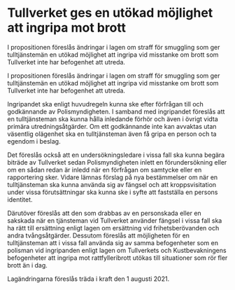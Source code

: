 # Tullverket ges en utökad möjlighet att ingripa mot brott

I propositionen föreslås ändringar i lagen om straff för smuggling som ger tulltjänstemän en utökad möjlighet att ingripa vid misstanke om brott som Tullverket inte har befogenhet att utreda.

I propositionen föreslås ändringar i lagen om straff för smuggling som ger tulltjänstemän en utökad möjlighet att ingripa vid misstanke om brott som Tullverket inte har befogenhet att utreda.

Ingripandet ska enligt huvudregeln kunna ske efter förfrågan till och
godkännande av Polismyndigheten. I samband med ingripandet föreslås att en tulltjänsteman ska kunna hålla inledande förhör och även i övrigt vidta primära utredningsåtgärder. Om ett godkännande inte kan avvaktas utan väsentlig olägenhet ska en tulltjänsteman även få gripa en person och ta egendom i beslag.

Det föreslås också att en undersökningsledare i vissa fall ska kunna
begära biträde av Tullverket sedan Polismyndigheten inlett en
förundersökning eller om en sådan redan är inledd när en förfrågan om
samtycke eller en rapportering sker. Vidare lämnas förslag på nya
bestämmelser om när en tulltjänsteman ska kunna använda sig av fängsel och att kroppsvisitation under vissa förutsättningar ska kunna ske i syfte att fastställa en persons identitet.

Därutöver föreslås att den som drabbas av en personskada eller en
sakskada när en tjänsteman vid Tullverket använder fängsel i vissa fall ska ha rätt till ersättning enligt lagen om ersättning vid frihetsberövanden och andra tvångsåtgärder. Dessutom föreslås att möjligheten för en tulltjänsteman att i vissa fall använda sig av samma befogenheter som en polisman vid ingripanden enligt lagen om Tullverkets och Kustbevakningens befogenheter att ingripa mot rattfylleribrott utökas till situationer som rör fler brott än i dag.

Lagändringarna föreslås träda i kraft den 1 augusti 2021.
